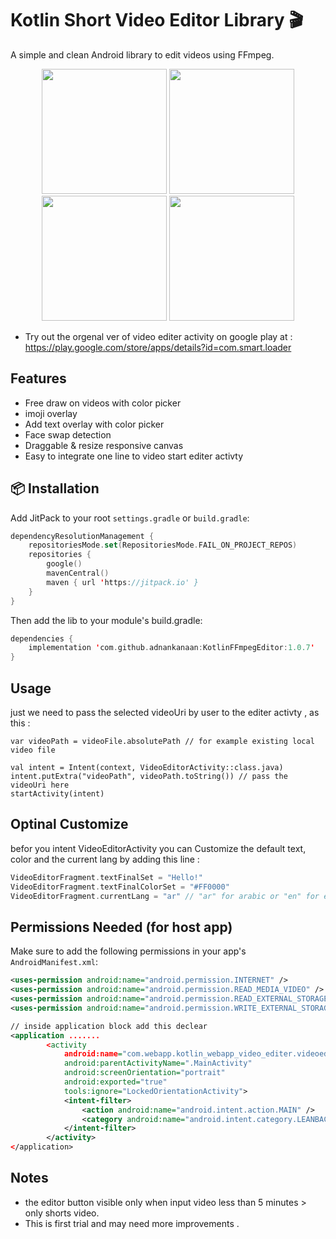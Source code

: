 # Kotlin Short Video Editor Library 🎬

A simple and clean Android library to edit videos using FFmpeg.

<p align="center">
  <img src="https://github.com/user-attachments/assets/582dfd25-e02c-4656-8ffa-cd6f74e93386" width="200"/>
  <img src="https://github.com/user-attachments/assets/a0653214-9115-4db6-ae71-e0cd8b26ea28" width="200"/>
  <img src="https://github.com/user-attachments/assets/571e6e15-dde7-4a61-986c-290eb61d736c" width="200"/>
  <img src="https://github.com/user-attachments/assets/4d08719a-3b30-4486-9ab8-67a9b19d95e5" width="200"/>
</p>

* Try out the orgenal ver of video editer activity on google play at : https://play.google.com/store/apps/details?id=com.smart.loader

## Features
- Free draw on videos with color picker
- imoji overlay
- Add text overlay with color picker
- Face swap detection
- Draggable & resize responsive canvas
- Easy to integrate one line to video start editer activty
## 📦 Installation

Add JitPack to your root `settings.gradle` or `build.gradle`:

```kotlin
dependencyResolutionManagement {
    repositoriesMode.set(RepositoriesMode.FAIL_ON_PROJECT_REPOS)
    repositories {
        google()
        mavenCentral()
        maven { url 'https://jitpack.io' }
    }
}

```
Then add the lib to your module's build.gradle:
```kotlin
dependencies {
    implementation 'com.github.adnankanaan:KotlinFFmpegEditor:1.0.7'
}
```
## Usage
just we need to pass the selected videoUri by user to the editer activty , as this :
```
var videoPath = videoFile.absolutePath // for example existing local video file

val intent = Intent(context, VideoEditorActivity::class.java)
intent.putExtra("videoPath", videoPath.toString()) // pass the videoUri here
startActivity(intent)
```
## Optinal Customize
befor you intent VideoEditorActivity you can Customize the default text, color and the current lang by adding this line :
```kotlin
VideoEditorFragment.textFinalSet = "Hello!"
VideoEditorFragment.textFinalColorSet = "#FF0000"
VideoEditorFragment.currentLang = "ar" // "ar" for arabic or "en" for english
```
## Permissions Needed (for host app)

Make sure to add the following permissions in your app's `AndroidManifest.xml`:

```xml
<uses-permission android:name="android.permission.INTERNET" />
<uses-permission android:name="android.permission.READ_MEDIA_VIDEO" />
<uses-permission android:name="android.permission.READ_EXTERNAL_STORAGE" android:maxSdkVersion="32" />
<uses-permission android:name="android.permission.WRITE_EXTERNAL_STORAGE" android:maxSdkVersion="32" />

// inside application block add this declear
<application .......
        <activity
            android:name="com.webapp.kotlin_webapp_video_editer.videoeditor.VideoEditorActivity"
            android:parentActivityName=".MainActivity"
            android:screenOrientation="portrait"
            android:exported="true"
            tools:ignore="LockedOrientationActivity">
            <intent-filter>
                <action android:name="android.intent.action.MAIN" />
                <category android:name="android.intent.category.LEANBACK_LAUNCHER" />
            </intent-filter>
        </activity>
</application>
```
## Notes
* the editor button visible only when input video less than 5 minutes > only shorts video.
* This is first trial and may need more improvements .

